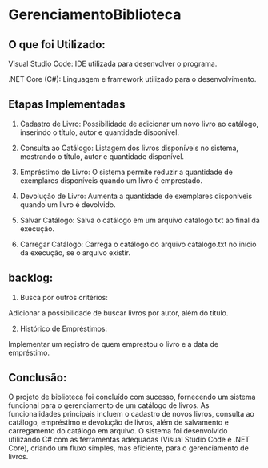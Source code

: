 # GerenciamentoBiblioteca
## O que foi Utilizado:

Visual Studio Code: IDE utilizada para desenvolver o programa.

.NET Core (C#): Linguagem e framework utilizado para o desenvolvimento.


## Etapas Implementadas

1. Cadastro de Livro: Possibilidade de adicionar um novo livro ao catálogo, inserindo o título, autor e quantidade disponível.


2. Consulta ao Catálogo: Listagem dos livros disponíveis no sistema, mostrando o título, autor e quantidade disponível.


3. Empréstimo de Livro: O sistema permite reduzir a quantidade de exemplares disponíveis quando um livro é emprestado.


4. Devolução de Livro: Aumenta a quantidade de exemplares disponíveis quando um livro é devolvido.


5. Salvar Catálogo: Salva o catálogo em um arquivo catalogo.txt ao final da execução.


6. Carregar Catálogo: Carrega o catálogo do arquivo catalogo.txt no início da execução, se o arquivo existir.



 ## backlog:

1. Busca por outros critérios:

Adicionar a possibilidade de buscar livros por autor, além do título.

2. Histórico de Empréstimos:

Implementar um registro de quem emprestou o livro e a data de empréstimo.

## Conclusão:

O projeto de biblioteca foi concluído com sucesso, fornecendo um sistema funcional para o gerenciamento de um catálogo de livros. As funcionalidades principais incluem o cadastro de novos livros, consulta ao catálogo, empréstimo e devolução de livros, além de salvamento e carregamento do catálogo em arquivo. O sistema foi desenvolvido utilizando C# com as ferramentas adequadas (Visual Studio Code e .NET Core), criando um fluxo simples, mas eficiente, para o gerenciamento de livros.

